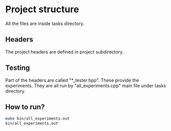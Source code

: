 # Project structure

All the files are inside tasks directory.

## Headers

The project headers are defined in project subdirectory.

## Testing

Part of the headers are called "*_tester.hpp".
These provide the experiments.
They are all run by "all_experiments.cpp" main file under tasks directory.

## How to run?

```bash
make bin/all_experiments.out
bin/all_experiments.out
```
